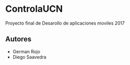 # ControlaUCN
Proyecto final de Desarollo de aplicaciones moviles 2017

## Autores
- German Rojo
- Diego Saavedra



